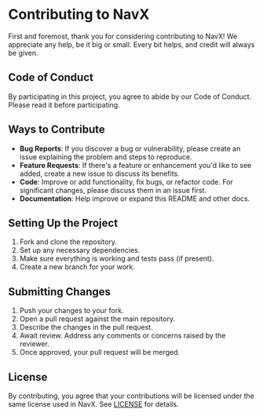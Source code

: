 # Contributing to NavX

First and foremost, thank you for considering contributing to NavX! We appreciate any help, be it big or small. Every bit helps, and credit will always be given.

## Code of Conduct

By participating in this project, you agree to abide by our Code of Conduct. Please read it before participating.

## Ways to Contribute

- **Bug Reports**: If you discover a bug or vulnerability, please create an issue explaining the problem and steps to reproduce.
- **Feature Requests**: If there's a feature or enhancement you'd like to see added, create a new issue to discuss its benefits.
- **Code**: Improve or add functionality, fix bugs, or refactor code. For significant changes, please discuss them in an issue first.
- **Documentation**: Help improve or expand this README and other docs.

## Setting Up the Project

1. Fork and clone the repository.
2. Set up any necessary dependencies.
3. Make sure everything is working and tests pass (if present).
4. Create a new branch for your work.

## Submitting Changes

1. Push your changes to your fork.
2. Open a pull request against the main repository.
3. Describe the changes in the pull request.
4. Await review. Address any comments or concerns raised by the reviewer.
5. Once approved, your pull request will be merged.

## License

By contributing, you agree that your contributions will be licensed under the same license used in NavX. See [LICENSE](./LICENSE) for details.

